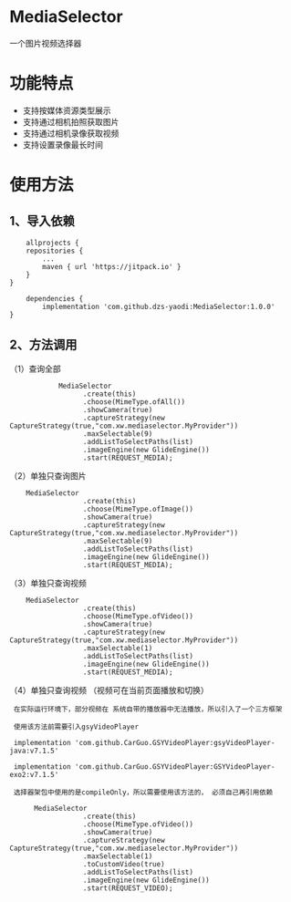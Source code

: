 # MediaSelector

一个图片视频选择器

# 功能特点

* 支持按媒体资源类型展示
* 支持通过相机拍照获取图片
* 支持通过相机录像获取视频
* 支持设置录像最长时间

# 使用方法

## 1、导入依赖

       
        allprojects {
		repositories {
			...
			maven { url 'https://jitpack.io' }
		}
	}
       
        dependencies {
	        implementation 'com.github.dzs-yaodi:MediaSelector:1.0.0'
	}
       
        
## 2、方法调用
 
 （1）查询全部
  
                MediaSelector
                      .create(this)
                      .choose(MimeType.ofAll())
                      .showCamera(true)
                      .captureStrategy(new CaptureStrategy(true,"com.xw.mediaselector.MyProvider"))
                      .maxSelectable(9)
                      .addListToSelectPaths(list)
                      .imageEngine(new GlideEngine())
                      .start(REQUEST_MEDIA);
		      
（2）单独只查询图片

		MediaSelector
                      .create(this)
                      .choose(MimeType.ofImage())
                      .showCamera(true)
                      .captureStrategy(new CaptureStrategy(true,"com.xw.mediaselector.MyProvider"))
                      .maxSelectable(9)
                      .addListToSelectPaths(list)
                      .imageEngine(new GlideEngine())
                      .start(REQUEST_MEDIA);
		      
（3）单独只查询视频

		MediaSelector
                      .create(this)
                      .choose(MimeType.ofVideo())
                      .showCamera(true)
                      .captureStrategy(new CaptureStrategy(true,"com.xw.mediaselector.MyProvider"))
                      .maxSelectable(1)
                      .addListToSelectPaths(list)
                      .imageEngine(new GlideEngine())
                      .start(REQUEST_MEDIA);
	
（4）单独只查询视频 （视频可在当前页面播放和切换）
     
     在实际运行环境下，部分视频在 系统自带的播放器中无法播放，所以引入了一个三方框架
     
     使用该方法前需要引入gsyVideoPlayer
     
     implementation 'com.github.CarGuo.GSYVideoPlayer:gsyVideoPlayer-java:v7.1.5'
     
     implementation 'com.github.CarGuo.GSYVideoPlayer:GSYVideoPlayer-exo2:v7.1.5'
     
     选择器架包中使用的是compileOnly，所以需要使用该方法的， 必须自己再引用依赖
              
	      MediaSelector
                      .create(this)
                      .choose(MimeType.ofVideo())
                      .showCamera(true)
                      .captureStrategy(new CaptureStrategy(true,"com.xw.mediaselector.MyProvider"))
                      .maxSelectable(1)
                      .toCustomVideo(true)
                      .addListToSelectPaths(list)
                      .imageEngine(new GlideEngine())
                      .start(REQUEST_VIDEO);
                      
                      
                      
                      
                      
                      
